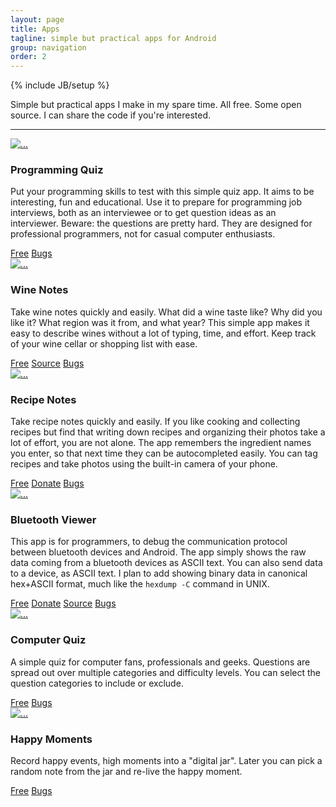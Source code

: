 ```yaml
---
layout: page
title: Apps
tagline: simple but practical apps for Android
group: navigation
order: 2
---
```

{% include JB/setup %}

<p class="lead">
Simple but practical apps I make in my spare time.
All free. Some open source.
I can share the code if you're interested.
</p>

<hr/>

<div class="row">
  <div class="col-lg-2 col-md-2 col-sm-3 col-xs-3">
    <a class="thumbnail" href="https://play.google.com/store/apps/details?id=com.manyquiz.programming.lite"><img src="{{ ASSET_PATH }}/images/apps/programming-quiz.png" alt="..."></a>
  </div>
  <div class="col-lg-4 col-md-4 col-sm-9 col-xs-9">
    <h3>Programming Quiz</h3>
    <p>
Put your programming skills to test with this simple quiz app.
It aims to be interesting, fun and educational.
Use it to prepare for programming job interviews,
both as an interviewee or to get question ideas as an interviewer.
Beware: the questions are pretty hard.
They are designed for professional programmers,
not for casual computer enthusiasts.
    </p>
    <a class="btn btn-success" href="https://play.google.com/store/apps/details?id=com.manyquiz.programming.lite">Free</a>
    <a class="btn btn-danger" href="https://github.com/janosgyerik/manyquiz/issues">Bugs</a>
  </div>

  <div class="col-lg-2 col-md-2 col-sm-3 col-xs-3">
    <a class="thumbnail" href="https://play.google.com/store/apps/details?id=com.winenotes.lite"><img src="{{ ASSET_PATH }}/images/apps/wine-notes.png" alt="..."></a>
  </div>
  <div class="col-lg-4 col-md-4 col-sm-9 col-xs-9">
    <h3>Wine Notes</h3>
    <p>
Take wine notes quickly and easily.
What did a wine taste like?
Why did you like it?
What region was it from, and what year?
This simple app makes it easy to describe wines without a lot of typing, time, and effort.
Keep track of your wine cellar or shopping list with ease.
    </p>
    <a class="btn btn-success" href="https://play.google.com/store/apps/details?id=com.winenotes.lite">Free</a>
    <a class="btn btn-warning" href="https://github.com/janosgyerik/winenotes">Source</a>
    <a class="btn btn-danger" href="https://github.com/janosgyerik/winenotes/issues">Bugs</a>
  </div>
</div>

<div class="row">
  <div class="col-lg-2 col-md-2 col-sm-3 col-xs-3">
    <a class="thumbnail" href="https://play.google.com/store/apps/details?id=com.recipenotes.lite"><img src="{{ ASSET_PATH }}/images/apps/recipe-notes.png" alt="..."></a>
  </div>
  <div class="col-lg-4 col-md-4 col-sm-9 col-xs-9">
    <h3>Recipe Notes</h3>
    <p>
Take recipe notes quickly and easily.
If you like cooking and collecting recipes but find that writing down recipes and organizing their photos take a lot of effort, you are not alone.
The app remembers the ingredient names you enter,
so that next time they can be autocompleted easily.
You can tag recipes and take photos using the built-in camera of your phone.
    </p>
    <a class="btn btn-success" href="https://play.google.com/store/apps/details?id=com.recipenotes.lite">Free</a>
    <a class="btn btn-primary" href="https://play.google.com/store/apps/details?id=com.recipenotes">Donate</a>
    <a class="btn btn-danger" href="https://github.com/janosgyerik/recipenotes/issues">Bugs</a>
  </div>

  <div class="col-lg-2 col-md-2 col-sm-3 col-xs-3">
    <a class="thumbnail" href="https://play.google.com/store/apps/details?id=net.bluetoothviewer"><img src="{{ ASSET_PATH }}/images/apps/bluetooth-viewer.png" alt="..."></a>
  </div>
  <div class="col-lg-4 col-md-4 col-sm-9 col-xs-9">
    <h3>Bluetooth Viewer</h3>
    <p>
This app is for programmers,
to debug the communication protocol between bluetooth devices and Android.
The app simply shows the raw data coming from a bluetooth devices as ASCII text.
You can also send data to a device, as ASCII text.
I plan to add showing binary data in canonical hex+ASCII format,
much like the <code>hexdump -C</code> command in UNIX.
    </p>
    <a class="btn btn-success" href="https://play.google.com/store/apps/details?id=net.bluetoothviewer">Free</a>
    <a class="btn btn-primary" href="https://play.google.com/store/apps/details?id=net.bluetoothviewer.full">Donate</a>
    <a class="btn btn-warning" href="https://github.com/janosgyerik/bluetoothviewer">Source</a>
    <a class="btn btn-danger" href="https://github.com/janosgyerik/bluetoothviewer/issues">Bugs</a>
  </div>
</div>

<div class="row">
  <div class="col-lg-2 col-md-2 col-sm-3 col-xs-3">
    <a class="thumbnail" href="https://play.google.com/store/apps/details?id=com.manyquiz.computers.lite"><img src="{{ ASSET_PATH }}/images/apps/computer-quiz.png" alt="..."></a>
  </div>
  <div class="col-lg-4 col-md-4 col-sm-9 col-xs-9">
    <h3>Computer Quiz</h3>
    <p>
A simple quiz for computer fans, professionals and geeks.
Questions are spread out over multiple categories and difficulty levels.
You can select the question categories to include or exclude.
    </p>
    <a class="btn btn-success" href="https://play.google.com/store/apps/details?id=com.manyquiz.computers.lite">Free</a>
    <a class="btn btn-danger" href="https://github.com/janosgyerik/manyquiz/issues">Bugs</a>
  </div>

  <div class="col-lg-2 col-md-2 col-sm-3 col-xs-3">
    <a class="thumbnail" href="https://play.google.com/store/apps/details?id=com.happymoments.lite"><img src="{{ ASSET_PATH }}/images/apps/happy-moments.png" alt="..."></a>
  </div>
  <div class="col-lg-4 col-md-4 col-sm-9 col-xs-9">
    <h3>Happy Moments</h3>
    <p>
Record happy events, high moments into a "digital jar".
Later you can pick a random note from the jar and re-live the happy moment.
    </p>
    <a class="btn btn-success" href="https://play.google.com/store/apps/details?id=com.happymoments.lite">Free</a>
    <a class="btn btn-danger" href="https://github.com/janosgyerik/happymoments/issues">Bugs</a>
  </div>
</div>

